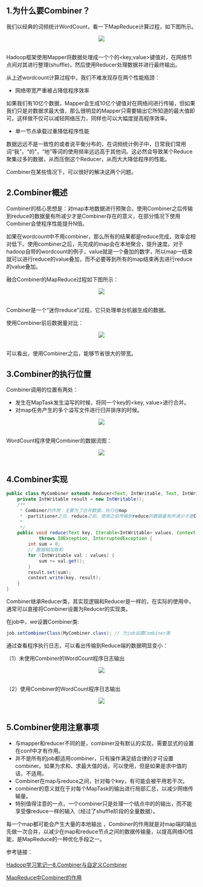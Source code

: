 

## 1.为什么要Combiner？


我们以经典的词频统计WordCount，看一下MapReduce计算过程，如下图所示。

<div align="center"> <img src="https://user-images.githubusercontent.com/30204737/120893179-76e92a00-c644-11eb-8306-6d3f5e7c90ab.png" > </div><br>

Hadoop框架使用Mapper将数据处理成一个个的<key,value>键值对，在网络节点间对其进行整理(shuffle)，然后使用Reducer处理数据并进行最终输出。

从上述wordcount计算过程中，我们不难发现存在两个性能瓶颈：

* 网络带宽严重被占降低程序效率

如果我们有10亿个数据，Mapper会生成10亿个键值对在网络间进行传输，但如果我们只是对数据求最大值，那么很明显的Mapper只需要输出它所知道的最大值即可。这样做不仅可以减轻网络压力，同样也可以大幅度提高程序效率。


* 单一节点承载过重降低程序性能

数据远远不是一致性的或者说平衡分布的，在词频统计例子中，日常我们常用词“我”，“的”，“地”等词的使用频率远远高于其他词。这必然会导致某个Reduce聚集过多的数据，从而压倒这个Reducer，从而大大降低程序的性能。

Combiner在某些情况下，可以很好的解决这两个问题。

## 2.Combiner概述

Combiner的核心思想是：对map本地数据进行预聚合。使用Combiner之后传输到reduce的数据量有所减少才是Combiner存在的意义，在部分情况下使用Combiner会使程序性能提升N倍。

如果在wordcount中不用combiner，那么所有的结果都是reduce完成，效率会相对低下。使用combiner之后，先完成的map会在本地聚合，提升速度。对于hadoop自带的wordcount的例子，value就是一个叠加的数字，所以map一结束就可以进行reduce的value叠加，而不必要等到所有的map结束再去进行reduce的value叠加。

融合Combiner的MapReduce过程如下图所示：


<div align="center"> <img src="https://user-images.githubusercontent.com/30204737/120893408-c8de7f80-c645-11eb-977d-68075deb13ca.png" > </div><br>

Combiner是一个“迷你reduce”过程，它只处理单台机器生成的数据。

使用Combiner前后数据量对比：

<div align="center"> <img src="https://user-images.githubusercontent.com/30204737/120893613-c9c3e100-c646-11eb-9b98-4b10a039a9b4.png" > </div><br>

可以看出，使用Combiner之后，能够节省很大的带宽。

## 3.Combiner的执行位置

Combiner调用的位置有两处：

* 发生在MapTask发生溢写的时候，将同一个key的<key, value>进行合并。
* 对map任务产生的多个溢写文件进行归并排序的时候。

<div align="center"> <img src="https://user-images.githubusercontent.com/30204737/120894234-05ac7580-c64a-11eb-8ff6-ba9c803c1c6c.png" > </div><br>

WordCount程序使用Combiner的数据流图：

<div align="center"> <img src="https://user-images.githubusercontent.com/30204737/120894065-26280000-c649-11eb-8a78-c3332d0e8bef.png" > </div><br>

## 4.Combiner实现

```java
public class MyCombiner extends Reducer<Text, IntWritable, Text, IntWritable> {
    private IntWritable result = new IntWritable(); 
    /**
     * Combiner的作用：主要为了合并数据，执行在map
     * -partitioner之后，reduce之前。使用之后传输到reduce的数据量有所减少才是Combiner存在的意义
     * 
     */
    public void reduce(Text key, Iterable<IntWritable> values, Context context)
            throws IOException, InterruptedException {
        int sum = 0;
        // 数据相加取和
        for (IntWritable val : values) {
            sum += val.get();
        }
        result.set(sum);
        context.write(key, result);
    }
}
```

Combiner继承Reducer类，其实现逻辑和Reducer是一样的，在实际的使用中，通常可以直接将Combiner设置为Reducer的实现类。

在job中，we设置Combiner类:

```java
job.setCombinerClass(MyCombiner.class); // 为job设置Combiner类
```

通过查看程序执行日志，可以看出传输到Reduce端的数据明显变小：

（1）未使用Combiner的WordCount程序日志输出

<div align="center"> <img src="https://user-images.githubusercontent.com/30204737/120894489-393bcf80-c64b-11eb-8326-20b44c2f1f49.png" > </div><br>

（2）使用Combiner的WordCount程序日志输出

<div align="center"> <img src="https://user-images.githubusercontent.com/30204737/120894538-80c25b80-c64b-11eb-8b22-e9fe57d2c467.png" > </div><br>

## 5.Combiner使用注意事项

* 与mapper和reducer不同的是，combiner没有默认的实现，需要显式的设置在conf中才有作用。
* 并不是所有的job都适用combiner，只有操作满足结合律的才可设置combiner。如果为求和、求最大值的话，可以使用，但是如果是求中值的话，不适用。
* Combiner在map与reduce之间，针对每个key，有可能会被平用若干次。
* combiner的意义就在于对每个MapTask的输出进行局部汇总，以减少网络传输量。
* 特别值得注意的一点，一个combiner只是处理一个结点中的的输出，而不能享受像reduce一样的输入（经过了shuffle阶段的全量数据）。

每一个map都可能会产生大量的本地输出 ，Combiner的作用就是对map端的输出先做一次合并，以减少在map和reduce节点之间的数据传输量，以提高网络IO性能，是MapReduce的一种优化手段之一。

参考链接：

[Hadoop学习笔记—8.Combiner与自定义Combiner](https://www.cnblogs.com/edisonchou/p/4297786.html)

[MapReduce中Combiner的作用](https://blog.csdn.net/zpf336/article/details/82181304)
